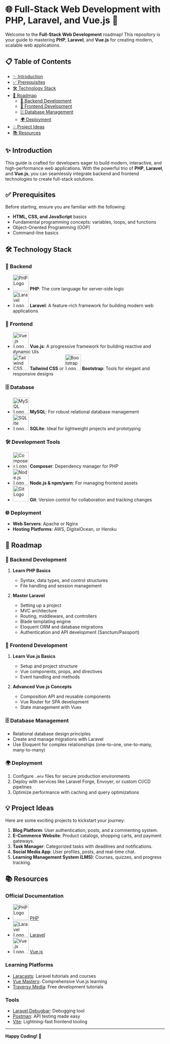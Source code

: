 # 🌐 Full-Stack Web Development with PHP, Laravel, and Vue.js 🌟

Welcome to the **Full-Stack Web Development** roadmap! This repository is your guide to mastering **PHP**, **Laravel**, and **Vue.js** for creating modern, scalable web applications.


## 📋 Table of Contents
- [✨ Introduction](#-introduction)
- [✅ Prerequisites](#-prerequisites)
- [🛠 Technology Stack](#-technology-stack)
- [🚀 Roadmap](#-roadmap)
  - [📂 Backend Development](#backend-development)
  - [🎨 Frontend Development](#frontend-development)
  - [🗄 Database Management](#database-management)
  - [🌍 Deployment](#deployment)
- [💡 Project Ideas](#-project-ideas)
- [📚 Resources](#-resources)



## ✨ Introduction
This guide is crafted for developers eager to build modern, interactive, and high-performance web applications. With the powerful trio of **PHP**, **Laravel**, and **Vue.js**, you can seamlessly integrate backend and frontend technologies to create full-stack solutions.


## ✅ Prerequisites
Before starting, ensure you are familiar with the following:

- **HTML, CSS, and JavaScript** basics
- Fundamental programming concepts: variables, loops, and functions
- Object-Oriented Programming (OOP)
- Command-line basics



## 🛠 Technology Stack

### 🔧 Backend
- <img src="https://upload.wikimedia.org/wikipedia/commons/2/27/PHP-logo.svg" alt="PHP Logo" width="50"> **PHP**: The core language for server-side logic
- <img src="https://upload.wikimedia.org/wikipedia/commons/9/9a/Laravel.svg" alt="Laravel Logo" width="50"> **Laravel**: A feature-rich framework for building modern web applications

### 🎨 Frontend
- <img src="https://upload.wikimedia.org/wikipedia/commons/9/95/Vue.js_Logo_2.svg" alt="Vue.js Logo" width="50"> **Vue.js**: A progressive framework for building reactive and dynamic UIs
- <img src="https://upload.wikimedia.org/wikipedia/commons/d/d5/Tailwind_CSS_Logo.svg" alt="Tailwind CSS Logo" width="50"> **Tailwind CSS** or <img src="https://upload.wikimedia.org/wikipedia/commons/b/b2/Bootstrap_logo.svg" alt="Bootstrap Logo" width="50"> **Bootstrap**: Tools for elegant and responsive designs

### 🗄 Database
- <img src="https://upload.wikimedia.org/wikipedia/commons/0/0a/MySQL_textlogo.svg" alt="MySQL Logo" width="50"> **MySQL**: For robust relational database management
- <img src="https://upload.wikimedia.org/wikipedia/commons/3/38/SQLite370.svg" alt="SQLite Logo" width="50"> **SQLite**: Ideal for lightweight projects and prototyping

### 🛠 Development Tools
- <img src="https://getcomposer.org/img/logo-composer-transparent5.png" alt="Composer Logo" width="50"> **Composer**: Dependency manager for PHP
- <img src="https://upload.wikimedia.org/wikipedia/commons/d/d9/Node.js_logo.svg" alt="Node.js Logo" width="50"> **Node.js & npm/yarn**: For managing frontend assets
- <img src="https://upload.wikimedia.org/wikipedia/commons/e/e0/Git-logo.svg" alt="Git Logo" width="50"> **Git**: Version control for collaboration and tracking changes

### 🌐 Deployment
- **Web Servers**: Apache or Nginx
- **Hosting Platforms**: AWS, DigitalOcean, or Heroku



## 🚀 Roadmap

### 📂 Backend Development
1. **Learn PHP Basics**
   - Syntax, data types, and control structures
   - File handling and session management

2. **Master Laravel**
   - Setting up a project
   - MVC architecture
   - Routing, middleware, and controllers
   - Blade templating engine
   - Eloquent ORM and database migrations
   - Authentication and API development (Sanctum/Passport)

### 🎨 Frontend Development
1. **Learn Vue.js Basics**
   - Setup and project structure
   - Vue components, props, and directives
   - Event handling and methods

2. **Advanced Vue.js Concepts**
   - Composition API and reusable components
   - Vue Router for SPA development
   - State management with Vuex

### 🗄 Database Management
- Relational database design principles
- Create and manage migrations with Laravel
- Use Eloquent for complex relationships (one-to-one, one-to-many, many-to-many)

### 🌍 Deployment
1. Configure `.env` files for secure production environments
2. Deploy with services like Laravel Forge, Envoyer, or custom CI/CD pipelines
3. Optimize performance with caching and query optimizations



## 💡 Project Ideas

Here are some exciting projects to kickstart your journey:

1. **Blog Platform**: User authentication, posts, and a commenting system.
2. **E-Commerce Website**: Product catalogs, shopping carts, and payment gateways.
3. **Task Manager**: Categorized tasks with deadlines and notifications.
4. **Social Media App**: User profiles, posts, and real-time chat.
5. **Learning Management System (LMS)**: Courses, quizzes, and progress tracking.



## 📚 Resources

### Official Documentation
- <img src="https://upload.wikimedia.org/wikipedia/commons/2/27/PHP-logo.svg" alt="PHP Logo" width="50"> [PHP](https://www.php.net/docs.php)
- <img src="https://upload.wikimedia.org/wikipedia/commons/9/9a/Laravel.svg" alt="Laravel Logo" width="50"> [Laravel](https://laravel.com/docs)
- <img src="https://upload.wikimedia.org/wikipedia/commons/9/95/Vue.js_Logo_2.svg" alt="Vue.js Logo" width="50"> [Vue.js](https://vuejs.org/guide/)

### Learning Platforms
- [Laracasts](https://laracasts.com/): Laravel tutorials and courses
- [Vue Mastery](https://www.vuemastery.com/): Comprehensive Vue.js learning
- [Traversy Media](https://www.youtube.com/c/TraversyMedia): Free development tutorials

### Tools
- [Laravel Debugbar](https://github.com/barryvdh/laravel-debugbar): Debugging tool
- [Postman](https://www.postman.com/): API testing made easy
- [Vite](https://vitejs.dev/): Lightning-fast frontend tooling

---

**Happy Coding! 🚀**
